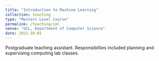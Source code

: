 ```yaml
---
title: "Introduction to Machine Learning"
collection: teaching
type: "Masters Level Course"
permalink: /teaching/iml
venue: "UCL, Department of Computer Science"
date: 2021-10-01
---
```


Postgraduate teaching assistant. Responsibilties included planning and supervising computing lab classes.
